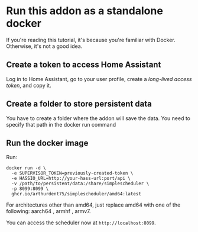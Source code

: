 # Run this addon as a standalone docker 

If you're reading this tutorial, it's because you're familiar with Docker. Otherwise, it's not a good idea.

## Create a token to access Home Assistant

Log in to Home Assistant, go to your user profile, create a *long-lived access token*, and copy it.

## Create a folder to store persistent data

You have to create a folder where the addon will save the data. You need to specify that path in the docker run command

## Run the docker image

Run:

```
docker run -d \
  -e SUPERVISOR_TOKEN=previously-created-token \
  -e HASSIO_URL=http://your-hass-url:port/api \
  -v /path/to/persistent/data:/share/simplescheduler \
  -p 8099:8099 \
  ghcr.io/arthurdent75/simplescheduler/amd64:latest
```
For architectures other than amd64, just replace amd64 with one of the following: aarch64 , armhf , armv7.

You can access the scheduler now at `http://localhost:8099`.


